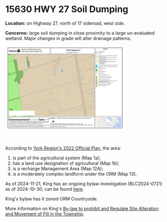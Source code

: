# 15630 HWY 27 Soil Dumping

**Location:** on Highway 27, north of 17 sideroad, west side.

**Concerns:** large soil dumping in close proximity to a large un-evaluated wetland. Major changes in grade will alter drainage patterns.

<!-- ![](15630-HWY-27-Soil-Dumping-wetland.png) -->

<a href="https://raw.githubusercontent.com/stormcoalition/shinyapps.io/refs/heads/main/MoraineWatch/md/2024/15630-HWY-27-Soil-Dumping-wetland2.pdf" target="_blank"><img src="15630-HWY-27-Soil-Dumping-wetland.png" width="380"></a>

<br>



According to <a href="https://storymaps.arcgis.com/collections/8a1198ece3d941c9ae4d9a9cb4cb2f41" target="_blank">York Region's 2022 Official Plan</a>, the area: 

1. is part of the agricultural system (Map 1a);
1. has a land use designation of agricultural (Map 1b);
1. is a recharge Management Area (Map 12A);
1. is a moderately complex landform under the ORM (Map 13).


As of 2024-11-21, King has an ongoing bylaw investigation (BLC2024-0721) as of 2024-10-30; can be found <a href="https://kingtownship.maps.arcgis.com/apps/webappviewer/index.html?id=e556741e151b4c95a0bf5c8d7a59cc19" target="_blank">here</a>.


King's bylaw has it zoned ORM Countryside.

More information on King's <a href="https://www.king.ca/sites/default/files/docs/2021-039%20%20-%20A%20By-law%20to%20Prohib__tion%20and%20Movement%20of%20Fill%20Consolidated%20CR%202024%2006%2020.pdf" target="_blank">By-law to prohibit and Regulate Site Alteration and Movement of Fill in the Township</a>.

